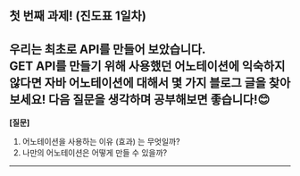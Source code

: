 ## 첫 번째 과제! (진도표 1일차)

우리는 최초로 API를 만들어 보았습니다.  
GET API를 만들기 위해 사용했던 어노테이션에 익숙하지 않다면 자바 어노테이션에 대해서 몇 가지 블로그 글을 찾아보세요! 
다음 질문을 생각하며 공부해보면 좋습니다!😊
---
**[질문]**  
1. 어노테이션을 사용하는 이유 (효과) 는 무엇일까?  
2. 나만의 어노테이션은 어떻게 만들 수 있을까?
---